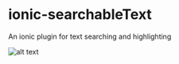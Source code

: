 # ionic-searchableText
An ionic plugin for text searching and highlighting


![alt text](http://i.imgur.com/sR6eZP1.gifv "")

